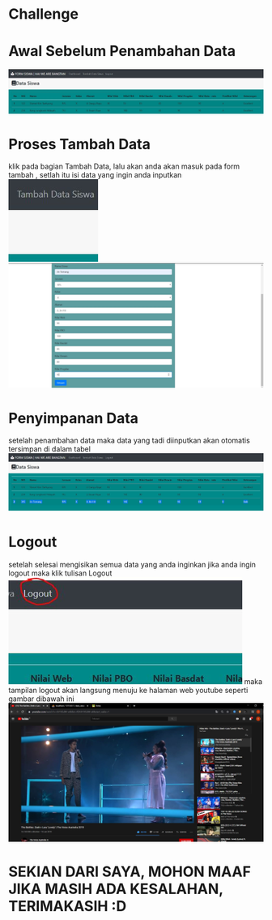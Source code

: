 # Challenge

# Awal Sebelum Penambahan Data
![AltText](https://github.com/tembang38/Challenge/blob/master/awal1.JPG)

# Proses Tambah Data
klik pada bagian Tambah Data, lalu akan anda akan masuk pada form tambah , setlah itu isi data yang ingin anda inputkan
![AltText](https://github.com/tembang38/Challenge/blob/master/tambah%20data.JPG)
![AltText](https://github.com/tembang38/Challenge/blob/master/form%201.JPG)

# Penyimpanan Data
setelah penambahan data maka data yang tadi diinputkan akan otomatis tersimpan di dalam tabel
![AltText](https://github.com/tembang38/Challenge/blob/master/akhir1.JPG)

# Logout
setelah selesai mengisikan semua data yang anda inginkan jika anda ingin logout maka klik tulisan Logout
![AltText](https://github.com/tembang38/Challenge/blob/master/logout.JPG)
maka tampilan logout akan langsung menuju ke halaman web youtube seperti gambar dibawah ini
![AltText](https://github.com/tembang38/Challenge/blob/master/hasil%20logout.JPG)

# SEKIAN DARI SAYA, MOHON MAAF JIKA MASIH ADA KESALAHAN, TERIMAKASIH :D
